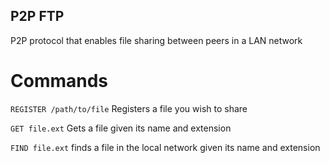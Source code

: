 ## P2P FTP

P2P protocol that enables file sharing between peers in a LAN network

# Commands
```REGISTER /path/to/file```
Registers a file you wish to share

```GET file.ext``` 
Gets a file given its name and extension

```FIND file.ext``` finds a file in the local network given its name and extension
